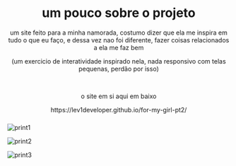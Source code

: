 <div align="center"> 
  <h1>um pouco sobre o projeto</h1>

  <p> um site feito para a minha namorada, costumo dizer que ela me inspira em tudo o que eu faço, e dessa vez nao foi diferente, fazer coisas relacionados a ela me faz bem </p>
  <p>(um exercicio de interatividade inspirado nela, nada responsivo com telas pequenas, perdão por isso)</p>

   <br>

  <p> o site em si aqui em baixo</p>
 https://lev1developer.github.io/for-my-girl-pt2/
 
</div>

###

![print1](https://github.com/user-attachments/assets/b4962dca-3ac9-4eba-91fd-1c6fedece750)


![print2](https://github.com/user-attachments/assets/e67fb2a0-1ae1-4e71-9e09-af2d9f32e3f7)


![print3](https://github.com/user-attachments/assets/d8502e92-33c6-4fd6-b405-67cd56a033f0)
